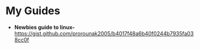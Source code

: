 # My Guides

* <strong> Newbies guide to linux- </strong> https://gist.github.com/prorounak2005/b4017f48a6b40f0244b7935fa038cc0f


